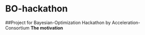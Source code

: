 # BO-hackathon
##Project for Bayesian-Optimization Hackathon by Acceleration-Consortium
**The motivation**

